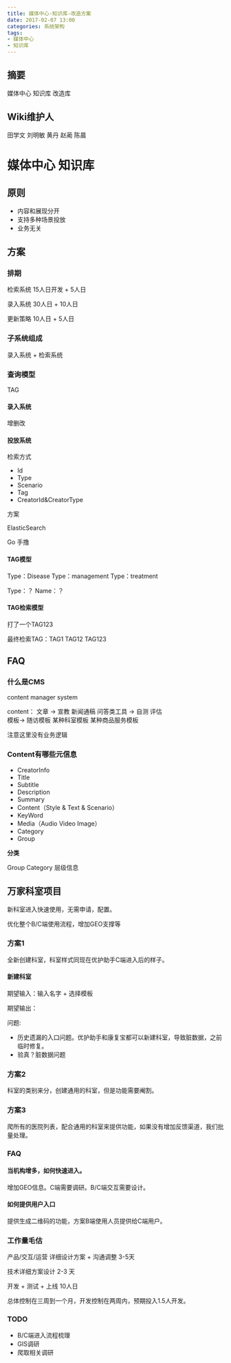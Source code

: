```yaml
---
title: 媒体中心-知识库-改造方案
date: 2017-02-07 13:00
categories: 系统架构
tags:
- 媒体中心
- 知识库
---
```


## 摘要

媒体中心 知识库 改造库

<!--more-->

## Wiki维护人

田学文 刘明敏 黄丹 赵蔺 陈晨


# 媒体中心 知识库

## 原则

- 内容和展现分开
- 支持多种场景投放
- 业务无关

## 方案

### 排期

检索系统  15人日开发 + 5人日

录入系统  30人日 + 10人日

更新策略  10人日 + 5人日

### 子系统组成

录入系统 + 检索系统

### 查询模型

TAG

#### 录入系统

增删改

#### 投放系统

检索方式
- Id
- Type
- Scenario
- Tag
- CreatorId&CreatorType

方案

ElasticSearch

Go 手撸

#### TAG模型

Type：Disease
Type：management
Type：treatment

Type：？
Name：？

#### TAG检索模型

打了一个TAG123 

最终检索TAG：TAG1 TAG12 TAG123

## FAQ
### 什么是CMS
content manager system

content：
文章 -> 宣教 新闻通稿
问答类工具 -> 自测 评估  
模板-> 随访模板 某种科室模板 某种商品服务模板 

注意这里没有业务逻辑

### Content有哪些元信息


- CreatorInfo
- Title
- Subtitle
- Description
- Summary
- Content（Style & Text & Scenario）
- KeyWord
- Media（Audio Video Image）
- Category
- Group

**分类**

Group Category 层级信息

## 万家科室项目

新科室进入快速使用，无需申请，配置。

优化整个B/C端使用流程，增加GEO支撑等

### 方案1

全新创建科室，科室样式同现在优护助手C端进入后的样子。

#### 新建科室

期望输入：输入名字 + 选择模板

期望输出：

问题:

- 历史遗漏的入口问题。优护助手和康复宝都可以新建科室，导致脏数据，之前临时修复。
- 验真？脏数据问题


### 方案2

科室的类别来分，创建通用的科室，但是功能需要阉割。


### 方案3

爬所有的医院列表，配合通用的科室来提供功能，如果没有增加反馈渠道，我们批量处理。


### FAQ

#### 当机构增多，如何快速进入。
增加GEO信息。C端需要调研。B/C端交互需要设计。

#### 如何提供用户入口
提供生成二维码的功能，方案B端使用人员提供给C端用户。


### 工作量毛估

产品/交互/运营 详细设计方案 + 沟通调整 3-5天

技术详细方案设计  2-3 天

开发 + 测试 + 上线  10人日

总体控制在三周到一个月，开发控制在两周内，预期投入1.5人开发。

### TODO

- B/C端进入流程梳理
- GIS调研
- 爬取相关调研

